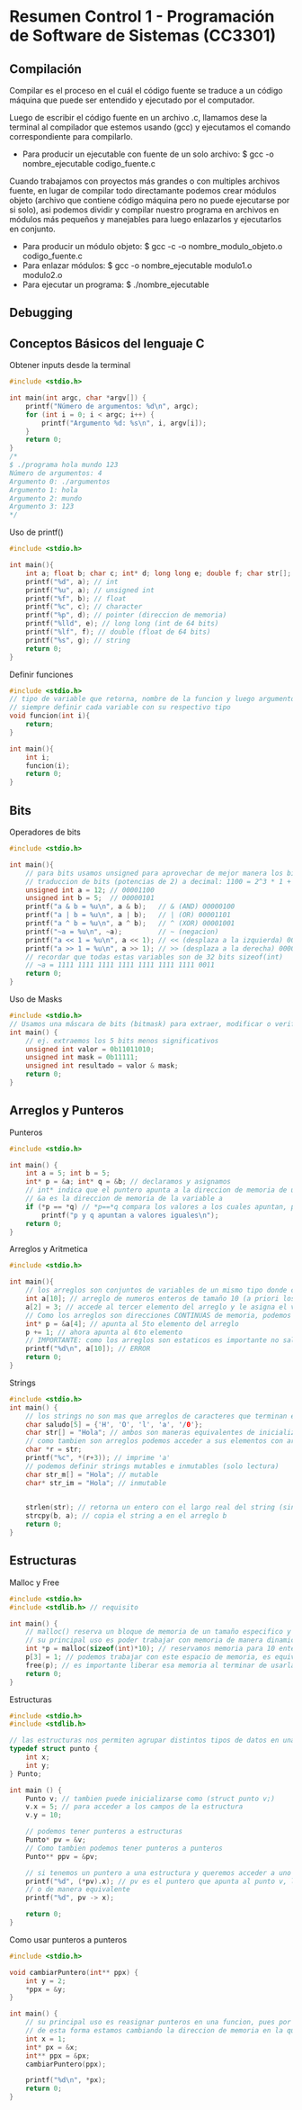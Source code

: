 # Resumen Control 1 - Programación de Software de Sistemas (CC3301)

## Compilación
Compilar es el proceso en el cuál el código fuente se traduce a un código máquina que puede ser entendido y ejecutado por el computador.

Luego de escribir el código fuente en un archivo .c, llamamos dese la terminal al compilador que estemos usando (gcc) y ejecutamos el comando correspondiente para compilarlo.

- Para producir un ejecutable con fuente de un solo archivo: $ gcc -o nombre_ejecutable codigo_fuente.c

Cuando trabajamos con proyectos más grandes o con multiples archivos fuente, en lugar de compilar todo directamante podemos crear módulos objeto (archivo que contiene código máquina pero no puede ejecutarse por si solo), asi podemos dividir y compilar nuestro programa en archivos en módulos más pequeños y manejables para luego enlazarlos y ejecutarlos en conjunto. 

- Para producir un módulo objeto: $ gcc -c -o nombre_modulo_objeto.o codigo_fuente.c
- Para enlazar módulos: $ gcc -o nombre_ejecutable modulo1.o modulo2.o
- Para ejecutar un programa: $ ./nombre_ejecutable

## Debugging

## Conceptos Básicos del lenguaje C
Obtener inputs desde la terminal
```c
#include <stdio.h>

int main(int argc, char *argv[]) {
    printf("Número de argumentos: %d\n", argc);
    for (int i = 0; i < argc; i++) {
        printf("Argumento %d: %s\n", i, argv[i]);
    }
    return 0;
}
/*
$ ./programa hola mundo 123
Número de argumentos: 4
Argumento 0: ./argumentos
Argumento 1: hola
Argumento 2: mundo
Argumento 3: 123
*/
```

Uso de printf()
```c
#include <stdio.h>

int main(){
    int a; float b; char c; int* d; long long e; double f; char str[];
    printf("%d", a); // int
    printf("%u", a); // unsigned int
    printf("%f", b); // float
    printf("%c", c); // character
    printf("%p", d); // pointer (direccion de memoria)
    printf("%lld", e); // long long (int de 64 bits)
    printf("%lf", f); // double (float de 64 bits)
    printf("%s", g); // string
    return 0;
}
```

Definir funciones
```c
#include <stdio.h>
// tipo de variable que retorna, nombre de la funcion y luego argumentos
// siempre definir cada variable con su respectivo tipo
void funcion(int i){
    return;
}

int main(){
    int i;
    funcion(i);
    return 0;
}
```

## Bits
Operadores de bits
```c
#include <stdio.h>

int main(){
    // para bits usamos unsigned para aprovechar de mejor manera los bits de memoria
    // traduccion de bits (potencias de 2) a decimal: 1100 = 2^3 * 1 + 2^2 * 1 + 2^1 * 0 + 2^0 * 0 = 12
    unsigned int a = 12; // 00001100
    unsigned int b = 5;  // 00000101
    printf("a & b = %u\n", a & b);   // & (AND) 00000100
    printf("a | b = %u\n", a | b);   // | (OR) 00001101
    printf("a ^ b = %u\n", a ^ b);   // ^ (XOR) 00001001
    printf("~a = %u\n", ~a);         // ~ (negacion)
    printf("a << 1 = %u\n", a << 1); // << (desplaza a la izquierda) 00011000
    printf("a >> 1 = %u\n", a >> 1); // >> (desplaza a la derecha) 00000110
    // recordar que todas estas variables son de 32 bits sizeof(int)
    // ~a = 1111 1111 1111 1111 1111 1111 1111 0011
    return 0;
}
```

Uso de Masks
```c
#include <stdio.h>
// Usamos una máscara de bits (bitmask) para extraer, modificar o verificar ciertos bits dentro de un número.
int main() {
    // ej. extraemos los 5 bits menos significativos
    unsigned int valor = 0b11011010;
    unsigned int mask = 0b11111;
    unsigned int resultado = valor & mask;
    return 0;
}
```

## Arreglos y Punteros
Punteros
```c
#include <stdio.h>

int main() {
    int a = 5; int b = 5;
    int* p = &a; int* q = &b; // declaramos y asignamos
    // int* indica que el puntero apunta a la direccion de memoria de un numero entero
    // &a es la direccion de memoria de la variable a 
    if (*p == *q) // *p==*q compara los valores a los cuales apuntan, p==q compara las direcciones de memoria
        printf("p y q apuntan a valores iguales\n");
    return 0;
}
```

Arreglos y Aritmetica
```c
#include <stdio.h>

int main(){
    // los arreglos son conjuntos de variables de un mismo tipo donde cada una esta numerada (indices)
    int a[10]; // arreglo de numeros enteros de tamaño 10 (a priori los tamaños de los arreglos son estaticos)
    a[2] = 3; // accede al tercer elemento del arreglo y le asigna el valor 3 (indices del 0 al 9)
    // Como los arreglos son direcciones CONTINUAS de memoria, podemos usar punteros para "navegarlos"
    int* p = &a[4]; // apunta al 5to elemento del arreglo
    p += 1; // ahora apunta al 6to elemento
    // IMPORTANTE: como los arreglos son estaticos es importante no salirse del rango
    printf("%d\n", a[10]); // ERROR
    return 0;
}
```

Strings
```c
#include <stdio.h>
int main() {
    // los strings no son mas que arreglos de caracteres que terminan en '/0'
    char saludo[5] = {'H', 'O', 'l', 'a', '/0'};
    char str[] = "Hola"; // ambos son maneras equivalentes de inicializar el string
    // como tambien son arreglos podemos acceder a sus elementos con aritmetica de punteros
    char *r = str;
    printf("%c", *(r+3)); // imprime 'a'
    // podemos definir strings mutables e inmutables (solo lectura)
    char str_m[] = "Hola"; // mutable
    char* str_im = "Hola"; // inmutable
    

    strlen(str); // retorna un entero con el largo real del string (sin '/0')
    strcpy(b, a); // copia el string a en el arreglo b
    return 0;
}
```

## Estructuras
Malloc y Free
```c
#include <stdio.h>
#include <stdlib.h> // requisito

int main() {
    // malloc() reserva un bloque de memoria de un tamaño especifico y retorna un puntero a esta direccion
    // su principal uso es poder trabajar con memoria de manera dinamica
    int *p = malloc(sizeof(int)*10); // reservamos memoria para 10 enteros y obtenemos un puntero p que apunta al primer elemento de ese bloque
    p[3] = 1; // podemos trabajar con este espacio de memoria, es equivalente a hacer *(p + 3) = 1;
    free(p); // es importante liberar esa memoria al terminar de usarla o puede generar fugas de memoria
    return 0;
}
```

Estructuras
```c
#include <stdio.h>
#include <stdlib.h>

// las estructuras nos permiten agrupar distintos tipos de datos en una sola variable
typedef struct punto {
    int x;
    int y;
} Punto;

int main () {
    Punto v; // tambien puede inicializarse como (struct punto v;)
    v.x = 5; // para acceder a los campos de la estructura
    v.y = 10;

    // podemos tener punteros a estructuras
    Punto* pv = &v;
    // Como tambien podemos tener punteros a punteros
    Punto** ppv = &pv;

    // si tenemos un puntero a una estructura y queremos acceder a uno de los campos podemos hacer:
    printf("%d", (*pv).x); // pv es el puntero que apunta al punto v, luego imprimimos su componente x
    // o de manera equivalente
    printf("%d", pv -> x);

    return 0;
}
```

Como usar punteros a punteros
```c
#include <stdio.h>

void cambiarPuntero(int** ppx) {
    int y = 2;
    *ppx = &y;
}

int main() {
    // su principal uso es reasignar punteros en una funcion, pues por el contrario solo estamos reasignando una copia del puntero
    // de esta forma estamos cambiando la direccion de memoria en la que se encuentra el puntero original
    int x = 1;
    int* px = &x;
    int** ppx = &px;
    cambiarPuntero(ppx);

    printf("%d\n", *px);
    return 0;
}
```
